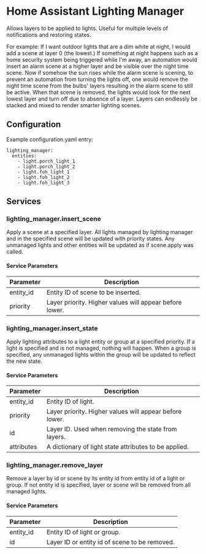 # Home Assistant Lighting Manager

Allows layers to be applied to lights. Useful for multiple levels of notifications and restoring states.

For example: If I want outdoor lights that are a dim white at night, I would add a scene at layer 0 (the lowest.) If something at night happens such as a home security system being triggered while I'm away, an automation would insert an alarm scene at a higher layer and be visible over the night time scene. Now if somehow the sun rises while the alarm scene is scening, to prevent an automation from turning the lights off, one would  remove the night time scene from the bulbs' layers resulting in the alarm scene to still be active. When that scene is removed, the lights would look for the next lowest layer and turn off due to absence of a layer. Layers can endlessly be stacked and mixed to render smarter lighting scenes.

## Configuration
Example configuration.yaml entry:

```
lighting_manager:
  entities:
    - light.porch_light_1
    - light.porch_light_2
    - light.foh_light_1
    - light.foh_light_2
    - light.foh_light_3
```

## Services

### lighting_manager.insert_scene

Apply a scene at a specified layer. All lights managed by lighting manager and in the specified scene will be updated with priority states. Any unmanaged lights and other entities will be updated as if scene.apply was called.

#### Service Parameters

| Parameter | Description |
|-----------|-------------|
| entity_id | Entity ID of scene to be inserted. |
| priority | Layer priority. Higher values will appear before lower. |

### lighting_manager.insert_state

Apply lighting attributes to a light entity or group at a specified priority. If a light is specified and is not managed, nothing will happen. When a group is specified, any unmanaged lights within the group will be updated to reflect the new state.

#### Service Parameters

| Parameter | Description |
|-----------|-------------|
| entity_id | Entity ID of light. |
| priority | Layer priority. Higher values will appear before lower. |
| id | Layer ID. Used when removing the state from layers.
| attributes | A dictionary of light state attributes to be applied.

### lighting_manager.remove_layer

Remove a layer by id or scene by its entity id from entity id of a light or group. If not entity id is specified, layer or scene will be removed from all managed lights.

#### Service Parameters

| Parameter | Description |
|-----------|-------------|
| entity_id | Entity ID of light or group. |
| id | Layer ID or entity id of scene to be removed.
